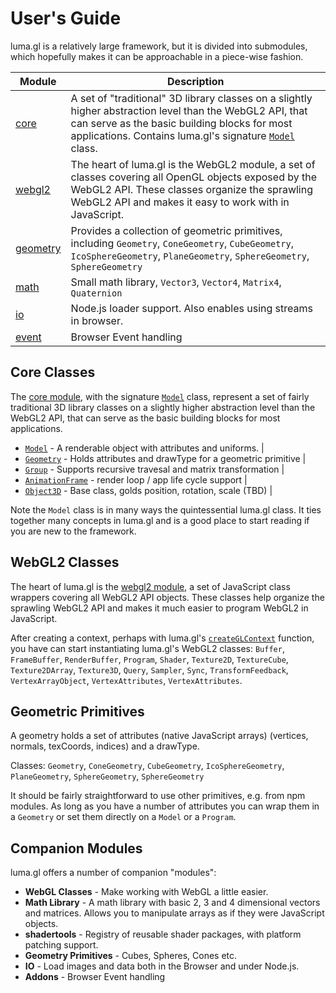 # User's Guide

luma.gl is a relatively large framework, but it is divided into submodules, which hopefully makes it can be approachable in a piece-wise fashion.

| Module                         | Description |
| ---                            | --- |
| [core](api-reference/core)     | A set of "traditional" 3D library classes on a slightly higher abstraction level than the WebGL2 API, that can serve as the basic building blocks for most applications. Contains luma.gl's signature [`Model`](model) class. |
| [webgl2](api-reference/webgl2) | The heart of luma.gl is the WebGL2 module, a set of classes covering all OpenGL objects exposed by the WebGL2 API. These classes organize the sprawling WebGL2 API and makes it easy to work with in JavaScript. |
| [geometry]()                   | Provides a collection of geometric primitives, including `Geometry`, `ConeGeometry`, `CubeGeometry`, `IcoSphereGeometry`, `PlaneGeometry`, `SphereGeometry`, `SphereGeometry` |
| [math](math.html)              | Small math library, `Vector3`, `Vector4`, `Matrix4`, `Quaternion` |
| [io](io.html)                  | Node.js loader support. Also enables using streams in browser. |
| [event](event.html)            | Browser Event handling |


## Core Classes

The [core module](api-reference/core), with the signature [`Model`](model) class, represent a set of fairly traditional 3D library classes on a slightly higher abstraction level than the WebGL2 API, that can serve as the basic building blocks for most applications.

* [`Model`](api-reference/core/model) - A renderable object with attributes and uniforms. |
* [`Geometry`](api-reference/core/geometry) - Holds attributes and drawType for a geometric primitive |
* [`Group`](api-reference/core/group) - Supports recursive travesal and matrix transformation |
* [`AnimationFrame`](api-reference/core/animation-frame) - render loop / app life cycle support |
* [`Object3D`](api-reference/core/object3d) - Base class, golds position, rotation, scale (TBD) |

Note the `Model` class is in many ways the quintessential luma.gl class. It ties together many concepts in luma.gl and is a good place to start reading if you are new to the framework.


## WebGL2 Classes

The heart of luma.gl is the [webgl2 module](api-reference/webgl2), a set of JavaScript class wrappers covering all WebGL2 API objects. These classes help organize the sprawling WebGL2 API and makes it much easier to program WebGL2 in JavaScript.

After creating a context, perhaps with luma.gl's [`createGLContext`](context.html) function, you have can start instantiating luma.gl's WebGL2 classes: `Buffer`, `FrameBuffer`, `RenderBuffer`, `Program`, `Shader`, `Texture2D`, `TextureCube`, `Texture2DArray`, `Texture3D`, `Query`, `Sampler`, `Sync`, `TransformFeedback`, `VertexArrayObject`, `VertexAttributes`, `VertexAttributes`.


## Geometric Primitives

A geometry holds a set of attributes (native JavaScript arrays) (vertices, normals, texCoords, indices) and a drawType.

Classes: `Geometry`, `ConeGeometry`, `CubeGeometry`, `IcoSphereGeometry`, `PlaneGeometry`, `SphereGeometry`, `SphereGeometry`

It should be fairly straightforward to use other primitives, e.g. from npm modules. As long as you have a number of attributes you can wrap them in a `Geometry` or set them directly on a `Model` or a `Program`.



## Companion Modules

luma.gl offers a number of companion "modules":

* **WebGL Classes** - Make working with WebGL a little easier.
* **Math Library** - A math library with basic 2, 3 and 4 dimensional vectors and matrices. Allows you to manipulate arrays as if they were JavaScript objects.
* **shadertools** - Registry of reusable shader packages, with platform patching support.
* **Geometry Primitives** - Cubes, Spheres, Cones etc.
* **IO** - Load images and data both in the Browser and under Node.js.
* **Addons** - Browser Event handling
